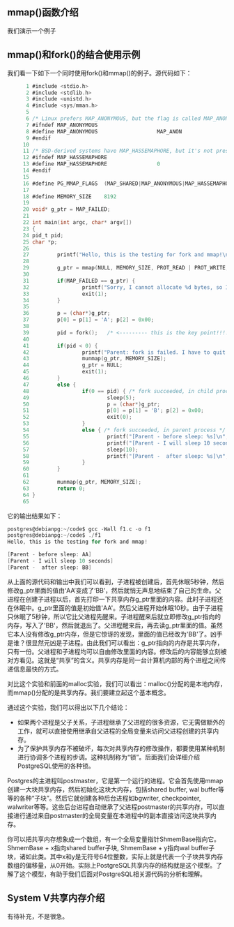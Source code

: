 ## mmap()函数介绍

我们演示一个例子

## mmap()和fork()的结合使用示例

我们看一下如下一个同时使用fork()和mmap()的例子。源代码如下：

```c
      1 #include <stdio.h>
      2 #include <stdlib.h>
      3 #include <unistd.h>
      4 #include <sys/mman.h>
      5
      6 /* Linux prefers MAP_ANONYMOUS, but the flag is called MAP_ANON on other systems. */
      7 #ifndef MAP_ANONYMOUS
      8 #define MAP_ANONYMOUS                   MAP_ANON
      9 #endif
     10
     11 /* BSD-derived systems have MAP_HASSEMAPHORE, but it's not present (or needed) on Linux. */
     12 #ifndef MAP_HASSEMAPHORE
     13 #define MAP_HASSEMAPHORE                0
     14 #endif
     15
     16 #define PG_MMAP_FLAGS  (MAP_SHARED|MAP_ANONYMOUS|MAP_HASSEMAPHORE)
     17
     18 #define MEMORY_SIZE    8192
     19
     20 void* g_ptr = MAP_FAILED;
     21
     22 int main(int argc, char* argv[])
     23 {
     24 pid_t pid;
     25 char *p;
     26
     27         printf("Hello, this is the testing for fork and mmap!\n\n");
     28
     29         g_ptr = mmap(NULL, MEMORY_SIZE, PROT_READ | PROT_WRITE, PG_MMAP_FLAGS, -1, 0);
     30
     31         if(MAP_FAILED == g_ptr) {
     32                 printf("Sorry, I cannot allocate %d bytes, so I have to quit!\n", MEMORY_SIZE);
     33                 exit(1);
     34         }
     35
     36         p = (char*)g_ptr;
     37         p[0] = p[1] = 'A'; p[2] = 0x00;
     38
     39         pid = fork();   /* <--------- this is the key point!!!!!!! --------------- */
     40
     41         if(pid < 0) {
     42                 printf("Parent: fork is failed. I have to quit!\n");
     43                 munmap(g_ptr, MEMORY_SIZE);
     44                 g_ptr = NULL;
     45                 exit(1);
     46         }
     47         else {
     48                 if(0 == pid) { /* fork succeeded, in child process */
     49                         sleep(5);
     50                         p = (char*)g_ptr;
     51                         p[0] = p[1] = 'B'; p[2] = 0x00;
     52                         exit(0);
     53                 }
     54                 else { /* fork succeeded, in parent process */
     55                         printf("[Parent - before sleep: %s]\n", p);
     56                         printf("[Parent - I will sleep 10 seconds]\n");
     57                         sleep(10);
     58                         printf("[Parent -  after sleep: %s]\n", p);
     59                 }
     60         }
     61
     62         munmap(g_ptr, MEMORY_SIZE);
     63         return 0;
     64 }
     65

```

它的输出结果如下：

```c
postgres@debianpg:~/code$ gcc -Wall f1.c -o f1
postgres@debianpg:~/code$ ./f1
Hello, this is the testing for fork and mmap!

[Parent - before sleep: AA]
[Parent - I will sleep 10 seconds]
[Parent -  after sleep: BB]
```
从上面的源代码和输出中我们可以看到，子进程被创建后，首先休眠5秒钟，然后修改g_ptr里面的值由‘AA’变成了‘BB’，然后就悄无声息地结束了自己的生命。父进程在创建子进程以后，首先打印一下共享内存g_ptr里面的内容。此时子进程还在休眠中。g_ptr里面的值是初始值'AA'。然后父进程开始休眠10秒。由于子进程只休眠了5秒钟，所以它比父进程先醒来。子进程醒来后就立即修改g_ptr指向的内存，写入了'BB'，然后就退出了。父进程醒来后，再去读g_ptr里面的值。虽然它本人没有修改g_ptr内存，但是它惊讶的发现，里面的值已经改为'BB'了。凶手是谁？很显然元凶是子进程。由此我们可以看出：g_ptr指向的内存是共享内存，只有一份。父进程和子进程均可以自由修改里面的内容。修改后的内容能够立刻被对方看见。这就是“共享”的含义。共享内存是同一台计算机内部的两个进程之间传递信息最快的方式。

对比这个实验和前面的malloc实验，我们可以看出：malloc()分配的是本地内存，而mmap()分配的是共享内存。我们要建立起这个基本概念。

通过这个实验，我们可以得出以下几个结论：

- 如果两个进程是父子关系，子进程继承了父进程的很多资源，它无需做额外的工作，就可以直接使用继承自父进程的全局变量来访问父进程创建的共享内存。
- 为了保护共享内存不被破坏，每次对共享内存的修改操作，都要使用某种机制进行协调多个进程的步调。这种机制称为“锁”。后面我们会详细介绍PostgreSQL使用的各种锁。

Postgres的主进程叫postmaster，它是第一个运行的进程。它会首先使用mmap创建一大块共享内存，然后初始化这块大内存，包括shared buffer, wal buffer等等的各种“子块”。然后它就创建各种后台进程如bgwriter, checkpointer, walwriter等等。这些后台进程自动继承了父进程postmaster的共享内存，可以直接进行通过来自postmaster的全局变量在本进程中的副本直接访问这块共享内存。

你可以把共享内存想象成一个数组，有一个全局变量指针ShmemBase指向它。ShmemBase + x指向shared buffer子块, ShmemBase + y指向wal buffer子块，诸如此类。其中x和y是无符号64位整数，实际上就是代表一个子块共享内存数组的偏移量，从0开始。实际上PostgreSQL共享内存的结构就是这个模型。了解了这个模型，有助于我们后面对PostgreSQL相关源代码的分析和理解。


## System V共享内存介绍

有待补充，不是很急。


